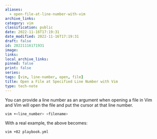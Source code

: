 ```yaml
---
aliases:
  - open-file-at-line-number-with-vim
archive_links: 
category: vim
classification: public
date: 2022-11-16T17:19:31
date_modified: 2022-11-16T17:19:31
draft: false
id: 20221116171931
image: 
links: 
local_archive_links: 
pinned: false
print: false
series: 
tags: [vim, line-number, open, file]
title: Open a File at Specified Line Number with Vim
type: tech-note
---
```


You can provide a line number as an argument when opening a file in Vim and Vim will open the file and put the cursor at that line number. 

```sh
vim +<line_number> <filename>
```

With a real example, the above becomes:

```sh
vim +82 playbook.yml
```